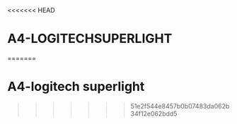 <<<<<<< HEAD
# A4-LOGITECHSUPERLIGHT
=======
# A4-logitech superlight
>>>>>>> 51e2f544e8457b0b07483da062b34f12e062bdd5

